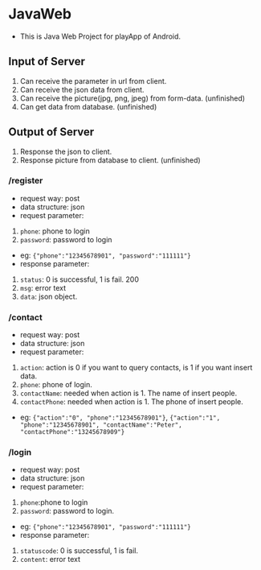 # JavaWeb
* This is Java Web Project for playApp of Android.

## Input of Server
1. Can receive the parameter in url from client.
2. Can receive the json data from client.
3. Can receive the picture(jpg, png, jpeg) from form-data. (unfinished)
4. Can get data from database. (unfinished)

## Output of Server
1. Response the json to client.
2. Response picture from database to client. (unfinished)

### /register
* request way: post  
* data structure: json  
* request parameter:  
1. `phone`: phone to login  
2. `password`: password to login  
* eg: `{"phone":"12345678901", "password":"111111"}` 
* response parameter:
1. `status`: 0 is successful, 1 is fail. 200
2. `msg`: error text
4. `data`: json object.

### /contact  
* request way: post  
* data structure: json  
* request parameter:  
1. `action`: action is 0 if you want to query contacts, is 1 if you want insert data.  
2. `phone`: phone of login.  
3. `contactName`: needed when action is 1. The name of insert people.  
4. `contactPhone`: needed when action is 1. The phone of insert people.  
* eg: `{"action":"0", "phone":"12345678901"}`, `{"action":"1", "phone":"12345678901", "contactName":"Peter", "contactPhone":"13245678909"}`  

### /login
* request way: post
* data structure: json
* request parameter:
1. `phone`:phone to login
2. `password`: password to login.
* eg: `{"phone":"12345678901", "password":"111111"}` 
* response parameter:
1. `statuscode`: 0 is successful, 1 is fail.
2. `content`: error text
